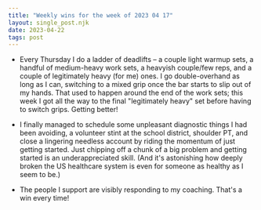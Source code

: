 ```yaml
---
title: "Weekly wins for the week of 2023 04 17"
layout: single_post.njk
date: 2023-04-22
tags: post
---
```


- Every Thursday I do a ladder of deadlifts – a couple light warmup sets, a handful of medium-heavy work sets, a heavyish couple/few reps, and a couple of legitimately heavy (for me) ones. I go double-overhand as long as I can, switching to a mixed grip once the bar starts to slip out of my hands. That used to happen around the end of the work sets; this week I got all the way to the final "legitimately heavy" set before having to switch grips. Getting better!

- I finally managed to schedule some unpleasant diagnostic things I had been avoiding, a volunteer stint at the school district, shoulder PT, and close a lingering needless account by riding the momentum of just getting started. Just chipping off a chunk of a big problem and getting started is an underappreciated skill. (And it's astonishing how deeply broken the US healthcare system is even for someone as healthy as I seem to be.)

- The people I support are visibly responding to my coaching. That's a win every time!
